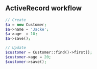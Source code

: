 ##  ActiveRecord workflow

```php
// Create
$a = new Customer;
$a->name = 'Jacke';
$a->age  = 10;
$a->save();

// Update
$customer = Customer::find()->first();
$customer->age = 20;
$customer->save();
```
